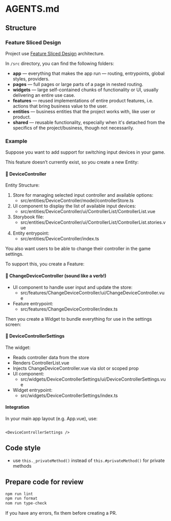 # AGENTS.md

## Structure

### Feature Sliced Design

Project use [Feature Sliced Design](https://feature-sliced.design/) architecture.

In `/src` directory, you can find the following folders:

- **app** — everything that makes the app run — routing, entrypoints, global styles, providers.
- **pages** — full pages or large parts of a page in nested routing.
- **widgets** — large self-contained chunks of functionality or UI, usually delivering an entire use case.
- **features** — reused implementations of entire product features, i.e. actions that bring business value to the user.
- **entities** — business entities that the project works with, like user or product.
- **shared** — reusable functionality, especially when it's detached from the specifics of the project/business, though
  not necessarily.

### Example

Suppose you want to add support for switching input devices in your game.

This feature doesn’t currently exist, so you create a new Entity:

#### 📁 DeviceController

Entity Structure:

1. Store for managing selected input controller and available options:
    - src/entities/DeviceController/model/controllerStore.ts
2. UI component to display the list of available input devices:
    - src/entities/DeviceController/ui/ControllerList/ControllerList.vue
3. Storybook file:
    - src/entities/DeviceController/ui/ControllerList/ControllerList.stories.vue
4. Entity entrypoint:
    - src/entities/DeviceController/index.ts

You also want users to be able to change their controller in the game settings.

To support this, you create a Feature:

#### 📁 ChangeDeviceController (sound like a verb!)

- UI component to handle user input and update the store:
    - src/features/ChangeDeviceController/ui/ChangeDeviceController.vue
- Feature entrypoint:
    - src/features/ChangeDeviceController/index.ts

Then you create a Widget to bundle everything for use in the settings screen:

#### 📁 DeviceControllerSettings

The widget:

- Reads controller data from the store
- Renders ControllerList.vue
- Injects ChangeDeviceController.vue via slot or scoped prop
- UI component:
    - src/widgets/DeviceControllerSettings/ui/DeviceControllerSettings.vue
- Widget entrypoint:
    - src/widgets/DeviceControllerSettings/index.ts

#### Integration

In your main app layout (e.g. App.vue), use:

```vue

<DeviceControllerSettings />
```

## Code style

- use `this._privateMethod()` instead of `this.#privateMethod()` for private methods

## Prepare code for review

```bash
npm run lint
npm run format
nom run type-check
```

If you have any errors, fix them before creating a PR.
